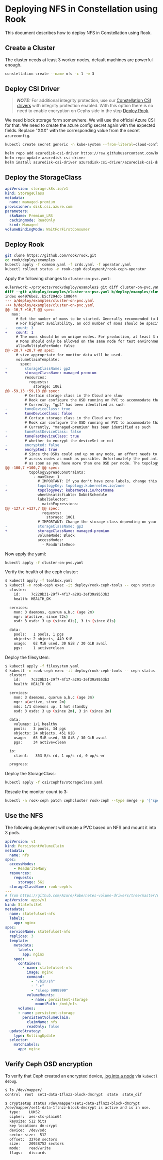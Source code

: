 # Deploying NFS in Constellation using Rook

This document describes how to deploy NFS in Constellation using Rook.

## Create a Cluster

The cluster needs at least 3 worker nodes, default machines are powerful enough.

```bash
constellation create --name nfs -c 1 -w 3
```

## Deploy CSI Driver

> **_NOTE:_**  For additional integrity protection, use our [Constellation CSI drivers](https://docs.edgeless.systems/constellation/workflows/storage) with integrity protection enabled. With this option there is no need to enable encryption on Cephs side in the step [Deploy Rook](#deploy-rook).

We need block storage form somewhere. We will use the official Azure CSI for that. We need to create the azure config secret again with the expected fields. Replace "XXX" with the corresponding value from the secret `azureconfig`.

```bash
kubectl create secret generic -n kube-system --from-literal=cloud-config='{"cloud":"AzurePublicCloud","useInstanceMetadata":true,"vmType":"vmss","tenantId":"XXX","subscriptionId":"XXX","resourceGroup":"XXX","location":"XXX"}' azure-config

helm repo add azuredisk-csi-driver https://raw.githubusercontent.com/kubernetes-sigs/azuredisk-csi-driver/master/charts
helm repo update azuredisk-csi-driver
helm install azuredisk-csi-driver azuredisk-csi-driver/azuredisk-csi-driver --namespace kube-system --set linux.distro=fedora --set controller.cloudConfigSecretName=azure-config --set node.cloudConfigSecretName=azure-config
```

## Deploy the StorageClass

```yaml
apiVersion: storage.k8s.io/v1
kind: StorageClass
metadata:
  name: managed-premium
provisioner: disk.csi.azure.com
parameters:
  skuName: Premium_LRS
  cachingmode: ReadOnly
  kind: Managed
volumeBindingMode: WaitForFirstConsumer
```

## Deploy Rook

```bash
git clone https://github.com/rook/rook.git
cd rook/deploy/examples
kubectl apply -f common.yaml -f crds.yaml -f operator.yaml
kubectl rollout status -n rook-ceph deployment/rook-ceph-operator
```

Apply the following changes to `cluster-on-pvc.yaml`:

```diff
euler@work:~/projects/rook/deploy/examples$ git diff cluster-on-pvc.yaml
diff --git a/deploy/examples/cluster-on-pvc.yaml b/deploy/examples/cluster-on-pvc.yaml
index ee4976be2..b5cf294cb 100644
--- a/deploy/examples/cluster-on-pvc.yaml
+++ b/deploy/examples/cluster-on-pvc.yaml
@@ -16,7 +16,7 @@ spec:
   mon:
     # Set the number of mons to be started. Generally recommended to be 3.
     # For highest availability, an odd number of mons should be specified.
-    count: 3
+    count: 1
     # The mons should be on unique nodes. For production, at least 3 nodes are recommended for this reason.
     # Mons should only be allowed on the same node for test environments where data loss is acceptable.
     allowMultiplePerNode: false
@@ -28,7 +28,7 @@ spec:
     # size appropriate for monitor data will be used.
     volumeClaimTemplate:
       spec:
-        storageClassName: gp2
+        storageClassName: managed-premium
         resources:
           requests:
             storage: 10Gi
@@ -59,13 +59,13 @@ spec:
         # Certain storage class in the Cloud are slow
         # Rook can configure the OSD running on PVC to accommodate that by tuning some of the Ceph internal
         # Currently, "gp2" has been identified as such
-        tuneDeviceClass: true
+        tuneDeviceClass: false
         # Certain storage class in the Cloud are fast
         # Rook can configure the OSD running on PVC to accommodate that by tuning some of the Ceph internal
         # Currently, "managed-premium" has been identified as such
-        tuneFastDeviceClass: false
+        tuneFastDeviceClass: true
         # whether to encrypt the deviceSet or not
-        encrypted: false
+        encrypted: true
         # Since the OSDs could end up on any node, an effort needs to be made to spread the OSDs
         # across nodes as much as possible. Unfortunately the pod anti-affinity breaks down
         # as soon as you have more than one OSD per node. The topology spread constraints will
@@ -100,7 +100,7 @@ spec:
           topologySpreadConstraints:
             - maxSkew: 1
               # IMPORTANT: If you don't have zone labels, change this to another key such as kubernetes.io/hostname
-              topologyKey: topology.kubernetes.io/zone
+              topologyKey: kubernetes.io/hostname
               whenUnsatisfiable: DoNotSchedule
               labelSelector:
                 matchExpressions:
@@ -127,7 +127,7 @@ spec:
                 requests:
                   storage: 10Gi
               # IMPORTANT: Change the storage class depending on your environment
-              storageClassName: gp2
+              storageClassName: managed-premium
               volumeMode: Block
               accessModes:
                 - ReadWriteOnce
```

Now apply the yaml:

```bash
kubectl apply -f cluster-on-pvc.yaml
```

Verify the health of the ceph cluster:

```bash
$ kubectl apply -f toolbox.yaml
$ kubectl -n rook-ceph exec -it deploy/rook-ceph-tools -- ceph status
  cluster:
    id:     7c220b31-29f7-4f17-a291-3ef39a9553b3
    health: HEALTH_OK

  services:
    mon: 3 daemons, quorum a,b,c (age 2m)
    mgr: a(active, since 72s)
    osd: 3 osds: 3 up (since 61s), 3 in (since 81s)

  data:
    pools:   1 pools, 1 pgs
    objects: 2 objects, 449 KiB
    usage:   62 MiB used, 30 GiB / 30 GiB avail
    pgs:     1 active+clean
```

Deploy the filesystem:

```bash
$ kubectl apply -f filesystem.yaml
$ kubectl -n rook-ceph exec -it deploy/rook-ceph-tools -- ceph status
  cluster:
    id:     7c220b31-29f7-4f17-a291-3ef39a9553b3
    health: HEALTH_OK

  services:
    mon: 3 daemons, quorum a,b,c (age 3m)
    mgr: a(active, since 2m)
    mds: 1/1 daemons up, 1 hot standby
    osd: 3 osds: 3 up (since 2m), 3 in (since 2m)

  data:
    volumes: 1/1 healthy
    pools:   3 pools, 34 pgs
    objects: 24 objects, 451 KiB
    usage:   63 MiB used, 30 GiB / 30 GiB avail
    pgs:     34 active+clean

  io:
    client:   853 B/s rd, 1 op/s rd, 0 op/s wr

  progress:
```

Deploy the StorageClass:

```bash
kubectl apply -f csi/cephfs/storageclass.yaml
```

Rescale the monitor count to 3:

```bash
kubectl -n rook-ceph patch cephcluster rook-ceph --type merge -p '{"spec":{"mon":{"count":3}}}'
```

## Use the NFS

The following deployment will create a PVC based on NFS and mount it into 3 pods.

```yaml
apiVersion: v1
kind: PersistentVolumeClaim
metadata:
  name: nfs
spec:
  accessModes:
    - ReadWriteMany
  resources:
    requests:
      storage: 5Gi
  storageClassName: rook-cephfs
---
# from https://github.com/Azure/kubernetes-volume-drivers/tree/master/nfs
apiVersion: apps/v1
kind: StatefulSet
metadata:
  name: statefulset-nfs
  labels:
    app: nginx
spec:
  serviceName: statefulset-nfs
  replicas: 3
  template:
    metadata:
      labels:
        app: nginx
    spec:
      containers:
        - name: statefulset-nfs
          image: nginx
          command:
            - "/bin/sh"
            - "-c"
            - "sleep 9999999"
          volumeMounts:
            - name: persistent-storage
              mountPath: /mnt/nfs
      volumes:
      - name: persistent-storage
        persistentVolumeClaim:
          claimName: nfs
          readOnly: false
  updateStrategy:
    type: RollingUpdate
  selector:
    matchLabels:
      app: nginx
```

## Verify Ceph OSD encryption

To verify that Ceph created an encrypted device, [log into a node](https://kubernetes.io/docs/tasks/debug/debug-application/debug-running-pod/#ephemeral-container) via `kubectl debug`.

```bash
$ ls /dev/mapper/
control  root  set1-data-1flnzz-block-dmcrypt  state  state_dif

$ cryptsetup status /dev/mapper/set1-data-1flnzz-block-dmcrypt
/dev/mapper/set1-data-1flnzz-block-dmcrypt is active and is in use.
  type:    LUKS2
  cipher:  aes-xts-plain64
  keysize: 512 bits
  key location: dm-crypt
  device:  /dev/sdc
  sector size:  512
  offset:  32768 sectors
  size:    20938752 sectors
  mode:    read/write
  flags:   discards
```
